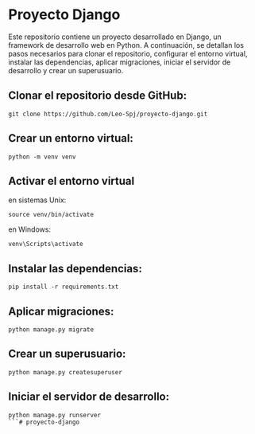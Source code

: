 # Proyecto Django

Este repositorio contiene un proyecto desarrollado en Django, un framework de desarrollo web en Python. A continuación, se detallan los pasos necesarios para clonar el repositorio, configurar el entorno virtual, instalar las dependencias, aplicar migraciones, iniciar el servidor de desarrollo y crear un superusuario.

## Clonar el repositorio desde GitHub:
```shell
git clone https://github.com/Leo-Spj/proyecto-django.git
```

## Crear un entorno virtual:
```shell
python -m venv venv
```

## Activar el entorno virtual

en sistemas Unix:

```shell
source venv/bin/activate
```

en Windows:

```shell
venv\Scripts\activate
```

## Instalar las dependencias:
```shell
pip install -r requirements.txt
```

## Aplicar migraciones:
```shell
python manage.py migrate
```

## Crear un superusuario:
```shell
python manage.py createsuperuser
```

## Iniciar el servidor de desarrollo:
```shell
python manage.py runserver
```#   p r o y e c t o - d j a n g o  
 